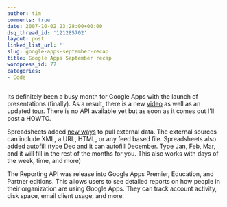 ```yaml
---
author: tim
comments: true
date: 2007-10-02 23:28:00+00:00
dsq_thread_id: '121285702'
layout: post
linked_list_url: ''
slug: google-apps-september-recap
title: Google Apps September recap
wordpress_id: 77
categories:
- Code
---
```


Its definitely been a busy month for Google Apps with the launch of
presentations (finally). As a result, there is a new
[video](http://youtube.com/watch?v=eRqUE6IHTEA) as well as an updated
[tour](http://www.google.com/google-d-s/tour1.html). There is no API available
yet but as soon as it comes out I'll post a HOWTO.  
  
Spreadsheets added [new ways](http://docs.google.com/support/spreadsheets/bin/answer.py?answer=75507&query=googlereader&topic=&type=) to pull external data.
The external sources can include XML, a URL, HTML, or any feed based file.
Spreadsheets also added autofill (type Dec and it can autofill December. Type
Jan, Feb, Mar, and it will fill in the rest of the months for you. This also
works with days of the week, time, and more)  
  
The Reporting API was release into Google Apps Premier, Education, and Partner
editions. This allows users to see detailed reports on how people in their
organization are using Google Apps. They can track account activity, disk
space, email client usage, and more.  
  

